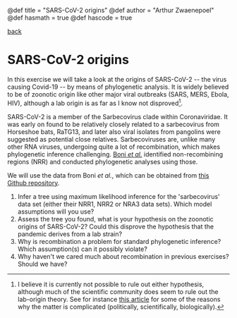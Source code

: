 @def title = "SARS-CoV-2 origins"
@def author = "Arthur Zwaenepoel"
@def hasmath = true
@def hascode = true

[back](/phylocourse/)

# SARS-CoV-2 origins

In this exercise we will take a look at the origins of SARS-CoV-2 -- the virus
causing Covid-19 -- by means of phylogenetic analysis. It is widely believed to
be of zoonotic origin like other major viral outbreaks (SARS, MERS, Ebola, HIV), 
although a lab origin is as far as I know not disproved[^1]. 

SARS-CoV-2 is a member of the Sarbecovirus clade within Coronaviridae. It was
early on found to be relatively closely related to a sarbecovirus from
Horseshoe bats, RaTG13, and later also viral isolates from pangolins were
suggested as potential close relatives. Sarbecoviruses are, unlike many other
RNA viruses, undergoing quite a lot of recombination, which makes phylogenetic
inference challenging. [Boni *et
al.*](https://www.nature.com/articles/s41564-020-0771-4) identified
non-recombining regions (NRR) and conducted phylogenetic analyses using those. 

We will use the data from Boni *et al.*, which can be obtained from [this
Github repository](https://github.com/plemey/SARSCoV2origins). 

1. Infer a tree using maximum likelihood inference for the 'sarbecovirus' data
   set (either their NRR1, NRR2 or NRA3 data sets). Which model assumptions
   will you use? 
2. Assess the tree you found, what is your hypothesis on the zoonotic origins
   of SARS-CoV-2? Could this disprove the hypothesis that the pandemic derives
   from a lab strain?
3. Why is recombination a problem for standard phylogenetic inference? Which
   assumption(s) can it possibly violate?
4. Why haven't we cared much about recombination in previous exercises? Should
   we have?

[^1]: I believe it is currently not possible to rule out either hypothesis, although much of the scientific community does seem to rule out the lab-origin theory. See for instance [this article](https://thebulletin.org/2021/05/the-origin-of-covid-did-people-or-nature-open-pandoras-box-at-wuhan/) for some of the reasons why the matter is complicated (politically, scientifically, biologically).
